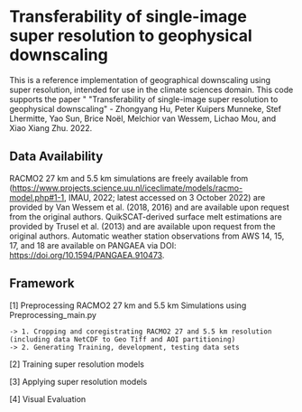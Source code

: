 # Transferability of single-image super resolution to geophysical downscaling

This is a reference implementation of geographical downscaling using super resolution, intended for use in the climate sciences domain. This code supports the paper " "Transferability of single-image super resolution to geophysical downscaling" - Zhongyang Hu, Peter Kuipers Munneke, Stef Lhermitte, Yao Sun, Brice Noël, Melchior van Wessem, Lichao Mou, and Xiao Xiang Zhu. 2022.

## Data Availability

RACMO2 27 km and 5.5 km simulations are freely available from (https://www.projects.science.uu.nl/iceclimate/models/racmo-model.php#1-1, IMAU, 2022; latest accessed on 3 October 2022) are provided by Van Wessem et al. (2018, 2016) and are available upon request from the original authors. QuikSCAT-derived surface melt estimations are provided by Trusel et al. (2013) and are available upon request from the original authors. Automatic weather station observations from AWS 14, 15, 17, and 18 are available on PANGAEA via DOI: https://doi.org/10.1594/PANGAEA.910473.

## Framework

[1] Preprocessing RACMO2 27 km and 5.5 km Simulations using Preprocessing_main.py

    -> 1. Cropping and coregistrating RACMO2 27 and 5.5 km resolution (including data NetCDF to Geo Tiff and AOI partitioning)
    -> 2. Generating Training, development, testing data sets

    
[2] Training super resolution models

[3] Applying super resolution models

[4] Visual Evaluation


